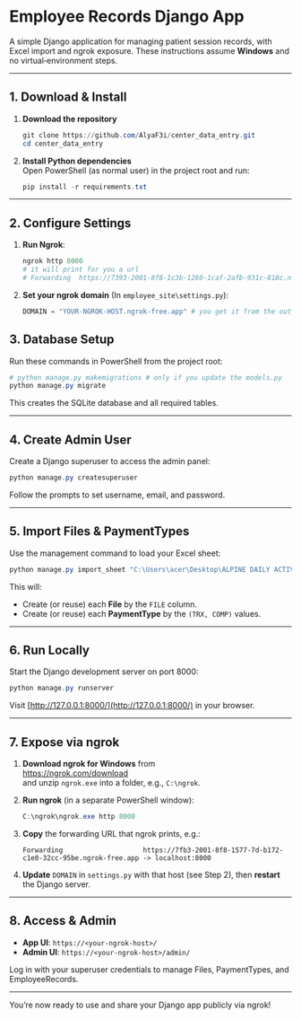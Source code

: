 
# Employee Records Django App

A simple Django application for managing patient session records, with Excel import and ngrok exposure. These instructions assume **Windows** and no virtual‐environment steps.

---

## 1. Download & Install

1. **Download the repository**  

     ```powershell
     git clone https://github.com/AlyaF3i/center_data_entry.git
     cd center_data_entry
     ```

2. **Install Python dependencies**  
   Open PowerShell (as normal user) in the project root and run:  

   ```powershell
   pip install -r requirements.txt
   ```

---

## 2. Configure Settings



1. **Run Ngrok**:

    ```Powershell
    ngrok http 8000
    # it will print for you a url
    # Forwarding  https://7393-2001-8f8-1c3b-1260-1caf-2afb-931c-818c.ngrok-free.app -> http://localhost:8000
    ```

2. **Set your ngrok domain** (In `employee_site\settings.py`):  

   ```python
   DOMAIN = "YOUR-NGROK-HOST.ngrok-free.app" # you get it from the output of the previous step
   ```

## 3. Database Setup

Run these commands in PowerShell from the project root:

```powershell
# python manage.py makemigrations # only if you update the models.py
python manage.py migrate
```

This creates the SQLite database and all required tables.

---

## 4. Create Admin User

Create a Django superuser to access the admin panel:

```powershell
python manage.py createsuperuser
```

Follow the prompts to set username, email, and password.

---

## 5. Import Files & PaymentTypes

Use the management command to load your Excel sheet:

```powershell
python manage.py import_sheet "C:\Users\acer\Desktop\ALPINE DAILY ACTIVE PED.xlsx" "ACTIVEPED"
```

This will:

- Create (or reuse) each **File** by the `FILE` column.
- Create (or reuse) each **PaymentType** by the `(TRX, COMP)` values.

---

## 6. Run Locally

Start the Django development server on port 8000:

```powershell
python manage.py runserver
```

Visit [http://127.0.0.1:8000/](http://127.0.0.1:8000/) in your browser.

---

## 7. Expose via ngrok

1. **Download ngrok for Windows** from  
   https://ngrok.com/download  
   and unzip `ngrok.exe` into a folder, e.g., `C:\ngrok`.

2. **Run ngrok** (in a separate PowerShell window):  
   ```powershell
   C:\ngrok\ngrok.exe http 8000
   ```

3. **Copy** the forwarding URL that ngrok prints, e.g.:  
   ```
   Forwarding                    https://7fb3-2001-8f8-1577-7d-b172-c1e0-32cc-95be.ngrok-free.app -> localhost:8000
   ```

4. **Update** `DOMAIN` in `settings.py` with that host (see Step 2), then **restart** the Django server.

---

## 8. Access & Admin

- **App UI**: `https://<your-ngrok-host>/`  
- **Admin UI**: `https://<your-ngrok-host>/admin/`

Log in with your superuser credentials to manage Files, PaymentTypes, and EmployeeRecords.

---

You’re now ready to use and share your Django app publicly via ngrok!